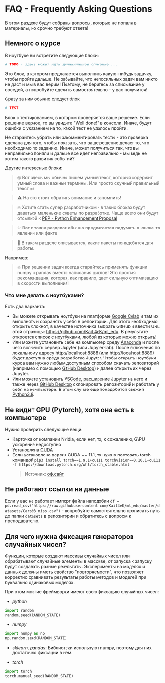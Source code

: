 # FAQ - Frequently Asking Questions

В этом разделе будут собраны вопросы, которые не попали в материалы, но срочно требуют ответа!

## Немного о курсе

В ноутбуке вы встретите следующие блоки:

```python
# TODO - здесь может идти длиииииинное описание ...
```
Это блок, в котором предлагается выполнить какую-нибудь задачку, чтобы пройти дальше. Не забывайте, что непосильных задач вам никто не даст и мы в вас верим! Поэтому, не беритесь за списывание у соседей, а попробуйте сделать самостоятельно - у вас получится!

Сразу за ним обычно следует блок
```python
# TEST
```

Блок с тестированием, в котором проверяется ваше решение. Если решение верное, то вы увидите "Well done!" в консоли. Иначе, будут ошибки с указанием на то, какой тест не удалось пройти.

Не старайтесь убрать или закомментировать тесты - это проверка сделана для того, чтобы показать, что ваше решение делает то, что необходимо по заданию. Иначе, может получиться так, что вы неправильно поняли и дальше все идет неправильно - мы ведь не хотим такого развития событий?

Другие интересные блоки:

> 🤓 Вот здесь мы обычно пишем умный текст, который содержит умный слова и важные термины. Или просто скучный правильный текст =)

> ⚠️ На это стоит обратить внимание и запомнить!

> 🔥 Хотите стать супер разработчиком - в таких блоках будут даваться маленькие советы по разработке. Чаще всего они будут отсылкой к [PEP - Python Enhancement Proposal](https://www.python.org/dev/peps/)

> ✨ Вот в таких разделах обычно предлагается подумать о каком-то явлении или факте

> 🚀 В таком разделе описывается, какие пакеты понядобятся для работы.

Например:

> 🔥 При решении задач всегда старайтесь применять функции numpy и pandas вместо написания циклов! Это простая рекомендация, которая, как правило, дает сильную оптимизацию в скорости выполнения!


### Что мне делать с ноутбуками?

Есть два варианта:
- Вы можете открывать ноутбуки на платформе [Google Colab](https://colab.research.google.com/) и там их выполнять и сохранять у себя в репоитории. Для этого необходимо открыть блокнот, в качестве источника выбрать GitHub и ввести URL этой страницы: https://github.com/KaiL4eK/ml_edu. В результате откроется список с ноутбуками, любой из которых можно открыть!
- Или можете установить себе на компьютер среду [Anaconda](https://www.anaconda.com/) и после чего включить сервер Jupyter (или Jupyter-lab). После включения по локальному адресу http://localhost:8888 (или http://localhost:8889) будет доступна среда разработка Jupyter. Чтобы открыть ноутбуки курса вам нужно любым доступным способом скачать репозиторий (например с помощью [GitHub Desktop](https://desktop.github.com/)) и далее открыть их через Jupyter.
- Или можете установить [VSCode](https://code.visualstudio.com/Download), расширение Jupyter на него и также через [GitHub Desktop](https://desktop.github.com/) склонировать репозиторий и работать у себя на компьютере. В этом случае еще понадобится свежий [Python3.8](https://www.python.org/ftp/python/3.8.10/python-3.8.10-amd64.exe).


## Не видит GPU (Pytorch), хотя она есть в компьютере

Нужно проверить следующие вещи:
- Карточка от компании Nvidia, если нет, то, к сожалению, G\PU ускорение недоступно
- Установлена [CUDA](https://developer.nvidia.com/cuda-zone)
- Если установлена версия CUDA == 11.1, то нужно поставить torch командой `pip3 install torch==1.9.1+cu111 torchvision==0.10.1+cu111 -f https://download.pytorch.org/whl/torch_stable.html`
    > Источник: [оф.сайт](https://pytorch.org/get-started/locally/)

## Не работают ссылки на данные

Если у вас не работает импорт файла наподобии `df = pd.read_csv("https://raw.githubusercontent.com/Kail4eK/ml_edu/master/datasets/Cars93_miss.csv")` - попробуйте самостоятельно прописать путь до папки `datasets` в репозитории и обратитесь с вопросм к преподавателю.

## Для чего нужна фиксация генераторов случайных чисел?

Функции, которые создают массивы случайных чисел или обрабатывают случайные элементы в массиве, от запуска к запуску будут создавать разные результаты. Эксперименты на моделях и данных должны иметь свойство "повторяемости", что позволяет корректно сравнивать результаты работы методов и моделей при буквально одинаковых моделях.

При этом многие фреймворки имеют свою фиксацию случайных чисел:
- *python*
```python
import random
random.seed(RANDOM_STATE)
```

- *numpy*
```python
import numpy as np
np.random.seed(RANDOM_STATE)
```

- *sklearn, pandas*: Библиотеки используют numpy, поэтому для них достаточно фиксации в нем.

- *torch*
```python
import torch
torch.manual_seed(RANDOM_STATE)
```
